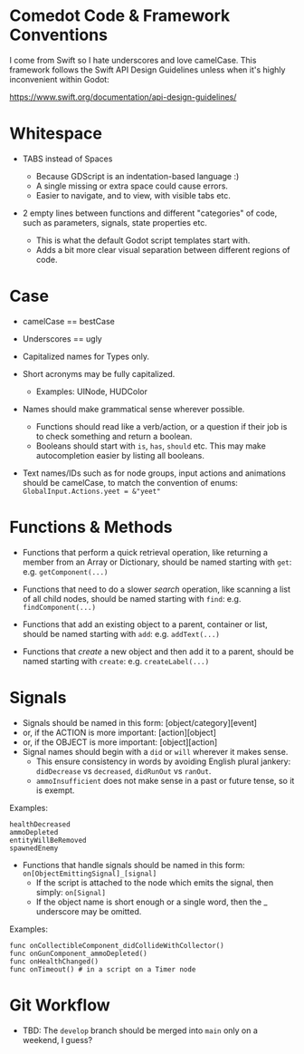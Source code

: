 # Comedot Code & Framework Conventions

I come from Swift so I hate underscores and love camelCase. This framework follows the Swift API Design Guidelines unless when it's highly inconvenient within Godot:

https://www.swift.org/documentation/api-design-guidelines/

# Whitespace

* TABS instead of Spaces
	- Because GDScript is an indentation-based language :) 
	- A single missing or extra space could cause errors.
	- Easier to navigate, and to view, with visible tabs etc.

* 2 empty lines between functions and different "categories" of code, such as parameters, signals, state properties etc.
	- This is what the default Godot script templates start with.
	- Adds a bit more clear visual separation between different regions of code.

# Case

* camelCase == bestCase

* Underscores == ugly

* Capitalized names for Types only.

* Short acronyms may be fully capitalized.
	- Examples: UINode, HUDColor

* Names should make grammatical sense wherever possible.
	- Functions should read like a verb/action, or a question if their job is to check something and return a boolean.
	- Booleans should start with `is`, `has`, `should` etc. This may make autocompletion easier by listing all booleans.

* Text names/IDs such as for node groups, input actions and animations should be camelCase, to match the convention of enums: `GlobalInput.Actions.yeet = &"yeet"`

# Functions & Methods

* Functions that perform a quick retrieval operation, like returning a member from an Array or Dictionary, should be named starting with `get`: e.g. `getComponent(...)`

* Functions that need to do a slower _search_ operation, like scanning a list of all child nodes, should be named starting with `find`: e.g. `findComponent(...)`

* Functions that add an existing object to a parent, container or list, should be named starting with `add`: e.g. `addText(...)`

* Functions that _create_ a new object and then add it to a parent, should be named starting with `create`: e.g. `createLabel(...)`

# Signals

* Signals should be named in this form: [object/category][event]
* or, if the ACTION is more important: [action][object]
* or, if the OBJECT is more important: [object][action]
* Signal names should begin with a `did` or `will` wherever it makes sense. 
	- This ensure consistency in words by avoiding English plural jankery: `didDecrease` vs `decreased`, `didRunOut` vs `ranOut`.
	- `ammoInsufficient` does not make sense in a past or future tense, so it is exempt.

Examples: 
```
healthDecreased
ammoDepleted
entityWillBeRemoved
spawnedEnemy
```

* Functions that handle signals should be named in this form: `on[ObjectEmittingSignal]_[signal]`
	- If the script is attached to the node which emits the signal, then simply: `on[Signal]`
	- If the object name is short enough or a single word, then the _ underscore may be omitted.
	
Examples: 
```
func onCollectibleComponent_didCollideWithCollector()
func onGunComponent_ammoDepleted()
func onHealthChanged()
func onTimeout() # in a script on a Timer node
```
# Git Workflow

* TBD: The `develop` branch should be merged into `main` only on a weekend, I guess?